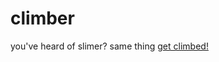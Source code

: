 # climber
you've heard of slimer? same thing
<a href="https://martyboggs.github.io/climber">get climbed!</a>